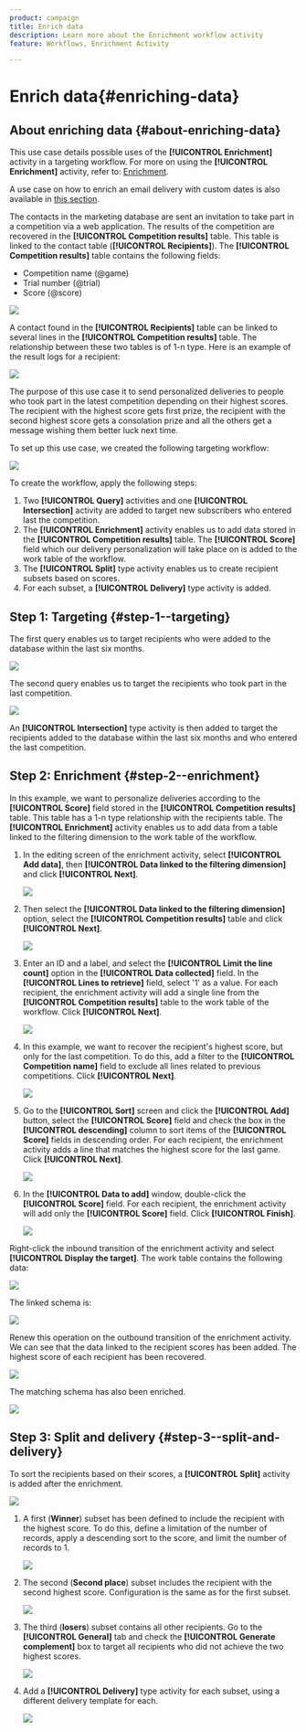 ```yaml
---
product: campaign
title: Enrich data
description: Learn more about the Enrichment workflow activity
feature: Workflows, Enrichment Activity

---
```

# Enrich data{#enriching-data}



## About enriching data {#about-enriching-data}

This use case details possible uses of the **[!UICONTROL Enrichment]** activity in a targeting workflow. For more on using the **[!UICONTROL Enrichment]** activity, refer to: [Enrichment](enrichment.md).

A use case on how to enrich an email delivery with custom dates is also available in [this section](email-enrichment-with-custom-date-fields.md).

The contacts in the marketing database are sent an invitation to take part in a competition via a web application. The results of the competition are recovered in the **[!UICONTROL Competition results]** table. This table is linked to the contact table (**[!UICONTROL Recipients]**). The **[!UICONTROL Competition results]** table contains the following fields:

* Competition name (@game)
* Trial number (@trial)
* Score (@score)

![](assets/uc1_enrich_1.png)

A contact found in the **[!UICONTROL Recipients]** table can be linked to several lines in the **[!UICONTROL Competition results]** table. The relationship between these two tables is of 1-n type. Here is an example of the result logs for a recipient:

![](assets/uc1_enrich_2.png)

The purpose of this use case it to send personalized deliveries to people who took part in the latest competition depending on their highest scores. The recipient with the highest score gets first prize, the recipient with the second highest score gets a consolation prize and all the others get a message wishing them better luck next time.

To set up this use case, we created the following targeting workflow:

![](assets/uc1_enrich_3.png)

To create the workflow, apply the following steps:

1. Two **[!UICONTROL Query]** activities and one **[!UICONTROL Intersection]** activity are added to target new subscribers who entered last the competition. 
1. The **[!UICONTROL Enrichment]** activity enables us to add data stored in the **[!UICONTROL Competition results]** table. The **[!UICONTROL Score]** field which our delivery personalization will take place on is added to the work table of the workflow. 
1. The **[!UICONTROL Split]** type activity enables us to create recipient subsets based on scores.
1. For each subset, a **[!UICONTROL Delivery]** type activity is added.

## Step 1: Targeting {#step-1--targeting}

The first query enables us to target recipients who were added to the database within the last six months.

![](assets/uc1_enrich_4.png)

The second query enables us to target the recipients who took part in the last competition.

![](assets/uc1_enrich_5.png)

An **[!UICONTROL Intersection]** type activity is then added to target the recipients added to the database within the last six months and who entered the last competition.

## Step 2: Enrichment {#step-2--enrichment}

In this example, we want to personalize deliveries according to the **[!UICONTROL Score]** field stored in the **[!UICONTROL Competition results]** table. This table has a 1-n type relationship with the recipients table. The **[!UICONTROL Enrichment]** activity enables us to add data from a table linked to the filtering dimension to the work table of the workflow.

1. In the editing screen of the enrichment activity, select **[!UICONTROL Add data]**, then **[!UICONTROL Data linked to the filtering dimension]** and click **[!UICONTROL Next]**.

   ![](assets/uc1_enrich_6.png)

1. Then select the **[!UICONTROL Data linked to the filtering dimension]** option, select the **[!UICONTROL Competition results]** table and click **[!UICONTROL Next]**.

   ![](assets/uc1_enrich_7.png)

1. Enter an ID and a label, and select the **[!UICONTROL Limit the line count]** option in the **[!UICONTROL Data collected]** field. In the **[!UICONTROL Lines to retrieve]** field, select '1' as a value. For each recipient, the enrichment activity will add a single line from the **[!UICONTROL Competition results]** table to the work table of the workflow. Click **[!UICONTROL Next]**.

   ![](assets/uc1_enrich_8.png)

1. In this example, we want to recover the recipient's highest score, but only for the last competition. To do this, add a filter to the **[!UICONTROL Competition name]** field to exclude all lines related to previous competitions. Click **[!UICONTROL Next]**.

   ![](assets/uc1_enrich_9.png)

1. Go to the **[!UICONTROL Sort]** screen and click the **[!UICONTROL Add]** button, select the **[!UICONTROL Score]** field and check the box in the **[!UICONTROL descending]** column to sort items of the **[!UICONTROL Score]** fields in descending order. For each recipient, the enrichment activity adds a line that matches the highest score for the last game. Click **[!UICONTROL Next]**.

   ![](assets/uc1_enrich_10.png)

1. In the **[!UICONTROL Data to add]** window, double-click the **[!UICONTROL Score]** field. For each recipient, the enrichment activity will add only the **[!UICONTROL Score]** field. Click **[!UICONTROL Finish]**.

   ![](assets/uc1_enrich_11.png)

Right-click the inbound transition of the enrichment activity and select **[!UICONTROL Display the target]**. The work table contains the following data:

![](assets/uc1_enrich_13.png)

The linked schema is:

![](assets/uc1_enrich_15.png)

Renew this operation on the outbound transition of the enrichment activity. We can see that the data linked to the recipient scores has been added. The highest score of each recipient has been recovered.

![](assets/uc1_enrich_12.png)

The matching schema has also been enriched.

![](assets/uc1_enrich_14.png)

## Step 3: Split and delivery {#step-3--split-and-delivery}

To sort the recipients based on their scores, a **[!UICONTROL Split]** activity is added after the enrichment. 

![](assets/uc1_enrich_18.png)

1. A first (**Winner**) subset has been defined to include the recipient with the highest score. To do this, define a limitation of the number of records, apply a descending sort to the score, and limit the number of records to 1.

   ![](assets/uc1_enrich_16.png)

1. The second (**Second place**) subset includes the recipient with the second highest score. Configuration is the same as for the first subset.

   ![](assets/uc1_enrich_17.png)

1. The third (**losers**) subset contains all other recipients. Go to the **[!UICONTROL General]** tab and check the **[!UICONTROL Generate complement]** box to target all recipients who did not achieve the two highest scores.

   ![](assets/uc1_enrich_19.png)

1. Add a **[!UICONTROL Delivery]** type activity for each subset, using a different delivery template for each.

   ![](assets/uc1_enrich_20.png)
